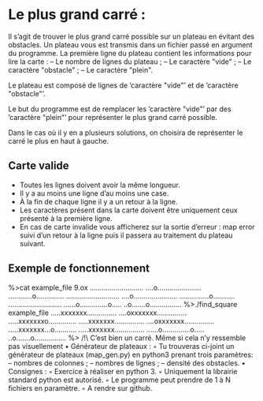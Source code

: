 # Le plus grand carré :

Il s’agit de trouver le plus grand carré possible sur un plateau en évitant des obstacles.
Un plateau vous est transmis dans un fichier passé en argument du programme.
La première ligne du plateau contient les informations pour lire la carte :
  – Le nombre de lignes du plateau ;
  – Le caractère "vide" ;
  – Le caractère "obstacle" ;
  – Le caractère "plein".
  
Le plateau est composé de lignes de ’caractère "vide"’ et de ’caractère "obstacle"’.

Le but du programme est de remplacer les ’caractère "vide"’ par des ’caractère "plein"’ pour
représenter le plus grand carré possible.

Dans le cas où il y en a plusieurs solutions, on choisira de représenter le carré le plus en haut à
gauche.

## Carte valide
* Toutes les lignes doivent avoir la même longueur.
* Il y a au moins une ligne d’au moins une case.
* À la fin de chaque ligne il y a un retour à la ligne.
* Les caractères présent dans la carte doivent être uniquement ceux présenté à la première ligne.
* En cas de carte invalide vous afficherez sur la sortie d’erreur : map error suivi d’un retour à la
ligne puis il passera au traitement du plateau suivant.


## Exemple de fonctionnement

%>cat example_file
9.ox
...........................
....o......................
............o..............
...........................
....o......................
...............o...........
...........................
......o..............o.....
..o.......o................
%>./find_square example_file
.....xxxxxxx...............
....oxxxxxxx...............
.....xxxxxxxo..............
.....xxxxxxx...............
....oxxxxxxx...............
.....xxxxxxx...o...........
.....xxxxxxx...............
......o..............o.....
..o.......o................
%>
/!\ C’est bien un carré. Même si cela n’y ressemble pas visuellement
• Générateur de plateaux :
◦ Tu trouveras ci-joint un générateur de plateaux (map_gen.py) en python3 prenant trois
paramètres:
– nombres de colonnes ;
– nombres de lignes ;
– densité des obstacles.
• Consignes :
◦ Exercice à réaliser en python 3.
◦ Uniquement la librairie standard python est autorisé.
◦ Le programme peut prendre de 1 à N fichiers en paramètre.
◦ A rendre sur github.
